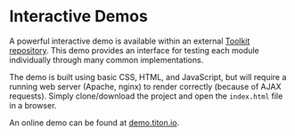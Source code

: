 # Interactive Demos #

A powerful interactive demo is available within an external [Toolkit repository](https://github.com/titon/toolkit-tests). This demo provides an interface for testing each module individually through many common implementations.

The demo is built using basic CSS, HTML, and JavaScript, but will require a running web server (Apache, nginx) to render correctly (because of AJAX requests). Simply clone/download the project and open the `index.html` file in a browser.

<div class="notice is-info">
    An online demo can be found at <a href="http://demo.titon.io/">demo.titon.io</a>.
</div>
